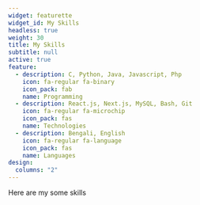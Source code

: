 ```yaml
---
widget: featurette
widget_id: My Skills
headless: true
weight: 30
title: My Skills
subtitle: null
active: true
feature:
  - description: C, Python, Java, Javascript, Php
    icon: fa-regular fa-binary
    icon_pack: fab
    name: Programming
  - description: React.js, Next.js, MySQL, Bash, Git 
    icon: fa-regular fa-microchip
    icon_pack: fas
    name: Technologies
  - description: Bengali, English
    icon: fa-regular fa-language
    icon_pack: fas
    name: Languages
design:
  columns: "2"
---
```

Here are my some skills

